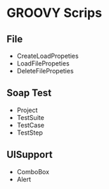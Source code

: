 # GROOVY Scrips 

## File
  * CreateLoadPropeties
  * LoadFilePropeties
  * DeleteFilePropeties
  
## Soap Test
  * Project
  * TestSuite
  * TestCase
  * TestStep
  
## UISupport
  * ComboBox
  * Alert
  
    
